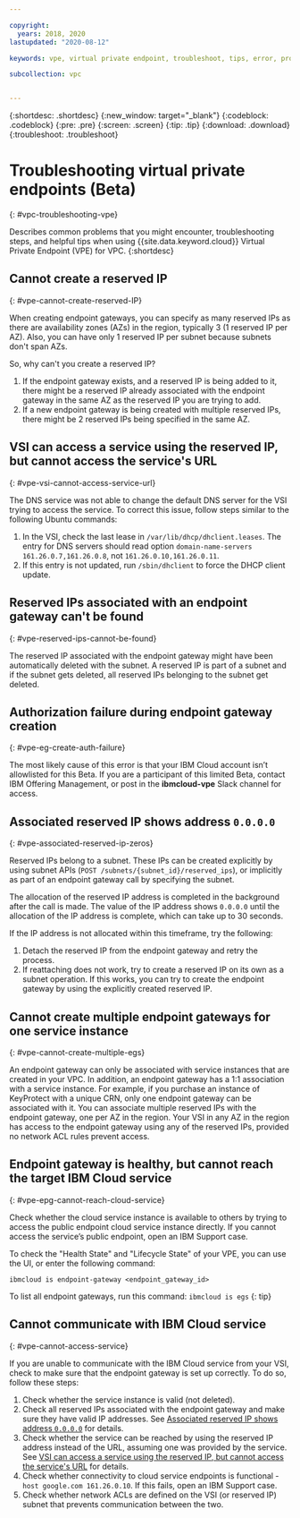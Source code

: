 ```yaml
---

copyright:
  years: 2018, 2020
lastupdated: "2020-08-12"

keywords: vpe, virtual private endpoint, troubleshoot, tips, error, problem, debug

subcollection: vpc


---
```


{:shortdesc: .shortdesc}
{:new_window: target="_blank"}
{:codeblock: .codeblock}
{:pre: .pre}
{:screen: .screen}
{:tip: .tip}
{:download: .download}
{:troubleshoot: .troubleshoot}

# Troubleshooting virtual private endpoints (Beta)
{: #vpc-troubleshooting-vpe}

Describes common problems that you might encounter, troubleshooting steps, and helpful tips when using {{site.data.keyword.cloud}} Virtual Private Endpoint (VPE) for VPC.
{:shortdesc}

## Cannot create a reserved IP
{: #vpe-cannot-create-reserved-IP}

When creating endpoint gateways, you can specify as many reserved IPs as there are availability zones (AZs) in the region, typically 3 (1 reserved IP per AZ). Also, you can have only 1 reserved IP per subnet because subnets don't span AZs.  

So, why can't you create a reserved IP?

1. If the endpoint gateway exists, and a reserved IP is being added to it, there might be a reserved IP already associated with the endpoint gateway in the same AZ as the reserved IP you are trying to add.
1. If a new endpoint gateway is being created with multiple reserved IPs, there might be 2 reserved IPs being specified in the same AZ.

## VSI can access a service using the reserved IP, but cannot access the service's URL
{: #vpe-vsi-cannot-access-service-url}

The DNS service was not able to change the default DNS server for the VSI trying to access the service. To correct this issue, follow steps similar to the following Ubuntu commands:

1. In the VSI, check the last lease in `/var/lib/dhcp/dhclient.leases`. The entry for DNS servers should read option `domain-name-servers 161.26.0.7,161.26.0.8`, not `161.26.0.10,161.26.0.11`.
1. If this entry is not updated, run `/sbin/dhclient` to force the DHCP client update.

## Reserved IPs associated with an endpoint gateway can't be found
{: #vpe-reserved-ips-cannot-be-found}

The reserved IP associated with the endpoint gateway might have been automatically deleted with the subnet. A reserved IP is part of a subnet and if the subnet gets deleted, all reserved IPs belonging to the subnet get deleted.  

## Authorization failure during endpoint gateway creation
{: #vpe-eg-create-auth-failure}

The most likely cause of this error is that your IBM Cloud account isn’t allowlisted for this Beta. If you are a participant of this limited Beta, contact IBM Offering Management, or post in the **ibmcloud-vpe** Slack channel for access.  

## Associated reserved IP shows address `0.0.0.0`
{: #vpe-associated-reserved-ip-zeros}

Reserved IPs belong to a subnet. These IPs can be created explicitly by using subnet APIs (`POST /subnets/{subnet_id}/reserved_ips`), or implicitly as part of an endpoint gateway call by specifying the subnet.

The allocation of the reserved IP address is completed in the background after the call is made. The value of the IP address shows `0.0.0.0` until the allocation of the IP address is complete, which can take up to 30 seconds.

If the IP address is not allocated within this timeframe, try the following:

1. Detach the reserved IP from the endpoint gateway and retry the process.
1. If reattaching does not work, try to create a reserved IP on its own as a subnet operation. If this works, you can try to create the endpoint gateway by using the explicitly created reserved IP.

## Cannot create multiple endpoint gateways for one service instance
{: #vpe-cannot-create-multiple-egs}

An endpoint gateway can only be associated with service instances that are created in your VPC. In addition, an endpoint gateway has a 1:1 association with a service instance. For example, if you purchase an instance of KeyProtect with a unique CRN, only one endpoint gateway can be associated with it. You can associate multiple reserved IPs with the endpoint gateway, one per AZ in the region. Your VSI in any AZ in the region has access to the endpoint gateway using any of the reserved IPs, provided no network ACL rules prevent access.

## Endpoint gateway is healthy, but cannot reach the target IBM Cloud service
{: #vpe-epg-cannot-reach-cloud-service}

Check whether the cloud service instance is available to others by trying to access the public endpoint cloud service instance directly. If you cannot access the service’s public endpoint, open an IBM Support case.

To check the "Health State" and "Lifecycle State" of your VPE, you can use the UI, or enter the following command:

   ```
   ibmcloud is endpoint-gateway <endpoint_gateway_id>
   ```

   To list all endpoint gateways, run this command: `ibmcloud is egs`
   {: tip}     

## Cannot communicate with IBM Cloud service
{: #vpe-cannot-access-service}

If you are unable to communicate with the IBM Cloud service from your VSI, check to make sure that the endpoint gateway is set up correctly. To do so, follow these steps:

1. Check whether the service instance is valid (not deleted).
1. Check all reserved IPs associated with the endpoint gateway and make sure they have valid IP addresses. See [Associated reserved IP shows address `0.0.0.0`](#vpe-associated-reserved-ip-zeros) for details.
1. Check whether the service can be reached by using the reserved IP address instead of the URL, assuming one was provided by the service. See [VSI can access a service using the reserved IP, but cannot access the service's URL](#vpe-vsi-cannot-access-service-url) for details.
1. Check whether connectivity to cloud service endpoints is functional - `host google.com 161.26.0.10`. If this fails, open an IBM Support case.
1. Check whether network ACLs are defined on the VSI (or reserved IP) subnet that prevents communication between the two.
